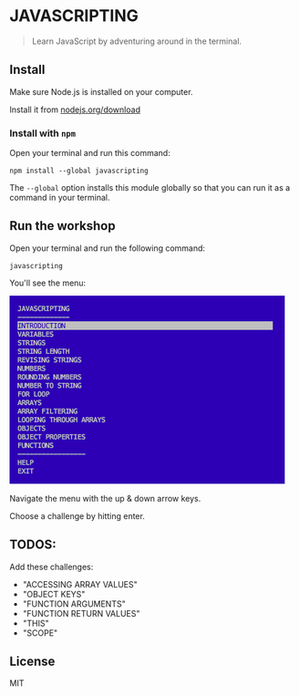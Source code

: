 # JAVASCRIPTING

> Learn JavaScript by adventuring around in the terminal.

## Install

Make sure Node.js is installed on your computer.

Install it from [nodejs.org/download](http://nodejs.org/download)

### Install with `npm`

Open your terminal and run this command:

```
npm install --global javascripting
```

The `--global` option installs this module globally so that you can run it as a command in your terminal.

## Run the workshop

Open your terminal and run the following command:

```
javascripting
```

You'll see the menu:

![javascripting screenshot](screenshot.png)

Navigate the menu with the up & down arrow keys. 

Choose a challenge by hitting enter.


## TODOS:

Add these challenges:

- "ACCESSING ARRAY VALUES"
- "OBJECT KEYS"
- "FUNCTION ARGUMENTS"
- "FUNCTION RETURN VALUES"
- "THIS"
- "SCOPE"

## License

MIT
